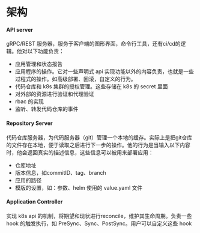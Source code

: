 # 架构

#### API server

gRPC/REST 服务器，服务于客户端的图形界面，命令行工具，还有ci/cd的逻辑。他对以下功能负责：

* 应用管理和状态报告
* 应用程序的操作。它对一些声明式 api 实现功能以外的内容负责，也就是一些过程式的操作。如高级部署、回滚，自定义的行为。
* 代码仓库和 k8s 集群的授权管理。这些存储在 k8s 的 secret 里面
* 对外部的资源进行验证和代理验证
* rbac 的实现
* 监听、转发代码仓库的事件

#### Repository Server

代码仓库服务器，为代码服务器（git）管理一个本地的缓存。实际上是把git仓库的文件存在本地，便于读取之后进行下一步的操作。他的行为是当输入以下内容时，他会返回真实的描述信息，这些信息可以被用来部署应用：

* 仓库地址
* 版本信息，如commitID、tag、branch
* 应用的路径
* 模版的设置，如：参数、helm 使用的 value.yaml 文件

#### Application Controller

实现 k8s api 的机制，将期望和现状进行reconcile，维护其生命周期。负责一些 hook 的触发执行，如 PreSync、Sync、PostSync。用户可以自定义这些 hook
